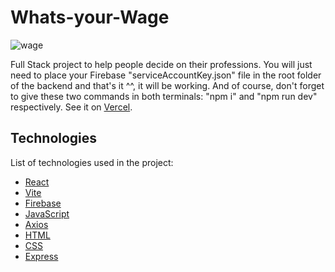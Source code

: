 # Whats-your-Wage

![wage](https://github.com/JorgeCJ/Whats-your-Wage/assets/127647774/ddbdb2bb-c138-4136-8188-af71f8115732)

Full Stack project to help people decide on their professions. You will just need to place your Firebase "serviceAccountKey.json" file in the root folder of the backend and that's it ^^, it will be working. And of course, don't forget to give these two commands in both terminals: "npm i" and "npm run dev" respectively. See it on [Vercel](https://whats-your-wage.vercel.app/).

## Technologies
List of technologies used in the project:

- [React](https://reactjs.org)
- [Vite](https://vitejs.dev/)
- [Firebase](https://firebase.google.com/)
- [JavaScript](https://developer.mozilla.org/pt-BR/docs/Web/JavaScript)
- [Axios](https://axios-http.com/ptbr/docs/intro)
- [HTML](https://developer.mozilla.org/en-US/docs/Web/HTML)
- [CSS](https://developer.mozilla.org/en-US/docs/Web/CSS)
- [Express](https://expressjs.com/)
